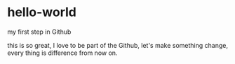 # hello-world
my first step in Github

this is so great, I love to be part of the Github, let's make something change, every thing is difference from now on.
